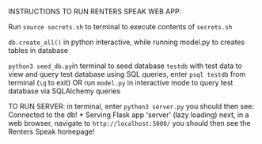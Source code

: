 INSTRUCTIONS TO RUN RENTERS SPEAK WEB APP:

Run `source secrets.sh` to terminal to execute contents of `secrets.sh`

`db.create_all()` in python interactive, while running model.py to creates tables in database

`python3 seed_db.py`in terminal to seed database `testdb` with test data
to view and query test database using SQL queries, enter `psql testdb` from terminal (`\q` to exit)
OR run `model.py` in interactive mode to query test database via SQLAlchemy queries

TO RUN SERVER:
in terminal, enter `python3 server.py`
you should then see:
    Connected to the db!
    * Serving Flask app 'server' (lazy loading)
next, in a web browser, navigate to `http://localhost:5000/`
you should then see the Renters Speak homepage!

